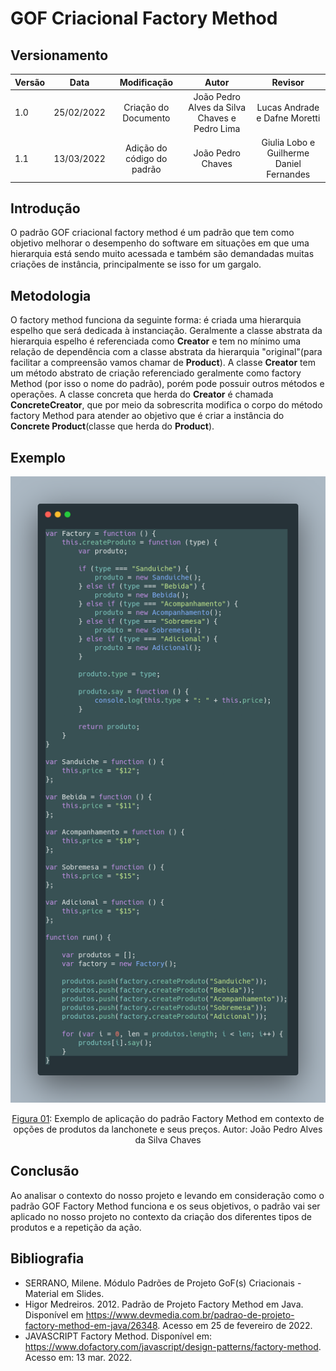 # GOF Criacional Factory Method

## Versionamento

| Versão |    Data    |     Modificação      | Autor | Revisor |
| ------ | :--------: | :------------------: | :---: | :-----: |
| 1.0 | 25/02/2022 | Criação do Documento | João Pedro Alves da Silva Chaves e Pedro Lima | Lucas Andrade e Dafne Moretti |
| 1.1 | 13/03/2022 | Adição do código do padrão | João Pedro Chaves | Giulia Lobo e Guilherme Daniel Fernandes |


## Introdução

O padrão GOF criacional factory method é um padrão que tem como objetivo melhorar o desempenho do software em situações em que uma hierarquia está sendo muito acessada e também são demandadas muitas criações de instância, principalmente se isso for um gargalo. 

## Metodologia

O factory method funciona da seguinte forma: é criada uma hierarquia espelho que será dedicada à instanciação. Geralmente a classe abstrata da hierarquia espelho é referenciada como **Creator** e tem no mínimo uma relação de dependência com a classe abstrata da hierarquia "original"(para facilitar a compreensão vamos chamar de **Product**). 
A classe **Creator** tem um método abstrato de criação referenciado geralmente como factory Method (por isso o nome do padrão), porém pode possuir outros métodos e operações. A classe concreta que herda do **Creator** é chamada **ConcreteCreator**, que por meio da sobrescrita modifica o corpo do método factory Method para atender ao objetivo que é criar a instância do **Concrete Product**(classe que herda do **Product**).

## Exemplo

![Exemplo de Código do Padrão Factory Method](../../assets/images/factory_method.png)
<figcaption style="text-align: center"><a href="./assets/images/factory_method.png">Figura 01</a>: Exemplo de aplicação do padrão Factory Method em contexto de opções de produtos da lanchonete e seus preços. Autor: João Pedro Alves da Silva Chaves</figcaption>

## Conclusão

Ao analisar o contexto do nosso projeto e levando em consideração como o padrão GOF Factory Method funciona e os seus objetivos, o padrão vai ser aplicado no nosso projeto no contexto da criação dos diferentes tipos de produtos e a repetição da ação.


## Bibliografia
* SERRANO, Milene. Módulo Padrões de Projeto GoF(s) Criacionais - Material em Slides.
* Higor Medreiros. 2012. Padrão de Projeto Factory Method em Java. Disponível em https://www.devmedia.com.br/padrao-de-projeto-factory-method-em-java/26348. Acesso em 25 de fevereiro de 2022.
* JAVASCRIPT Factory Method. Disponível em: https://www.dofactory.com/javascript/design-patterns/factory-method. Acesso em: 13 mar. 2022.